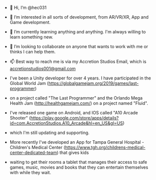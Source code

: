 - 👋 Hi, I’m @hec031
- 👀 I’m interested in all sorts of development, from AR/VR/XR, App and Game development.
- 🌱 I’m currently learning anything and anything. I'm always willing to learn something new.
- 💞️ I’m looking to collaborate on anyone that wants to work with me or thinks I can help them.
- 📫 Best way to reach me is via my Accretion Studios Email, which is accretionstudios001@gmail.com

- I've been a Unity developer for over 4 years. I have participated in the Global World Jam (https://globalgamejam.org/2019/games/last-programmer) 
- on a project called "The Last Programmer" and the Orlando Mega Health Jam (http://healthgamejam.com/) on a project named "Fluid".
- I've released one game on Android, and IOS called "A10 Arcade Shooter" (https://play.google.com/store/apps/details?id=com.AccretionStudios.A10_Arcade&hl=en_US&gl=US)
- which I'm still updating and supporting.
- More recently I've developed an App for Tampa General Hospital - Children's Medical Center (https://www.tgh.org/childrens-medical-center-dedicated-team) that gives kids
- waiting to get their rooms a tablet that manages their access to safe games, music, movies and books that they can entertain themselves with while they wait.

<!---
hec031/hec031 is a ✨ special ✨ repository because its `README.md` (this file) appears on your GitHub profile.
You can click the Preview link to take a look at your changes.
--->
